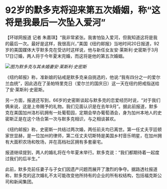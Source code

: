 # 92岁的默多克将迎来第五次婚姻，称“这将是我最后一次坠入爱河”

【环球网报道 记者
朱嘉琪】“我非常紧张。我害怕坠入爱河，但我知道这将是我的最后一次。最好是这样，我很高兴，”美国《纽约邮报》当地时间20日报道，92岁的美国媒体大亨默多克在受访时这样说，他与新任女友安·莱斯利·史密斯于3月17日订婚，两人将于今年夏末完婚，而这将是他的第五次婚姻。

![](https://inews.gtimg.com/om_bt/OJGB18auS8wrhH7hTorsqWo7E6YZkQuLv07NVFAFhQo_4AA/1000)_图为默多克与其未婚妻安·莱斯利·史密斯_

《纽约邮报》称，准新娘的钻戒是默多克亲自挑选的，他说:“我有四分之一的爱尔兰血统”，因此选在了圣帕特里克日（爱尔兰的国庆日）这一天在纽约把戒指送给了安·莱斯利·史密斯。

另一方面，报道还写到，66岁的史密斯谈起与默多克的恋爱经历时说，“对于我们俩来说，这是上帝赐予的礼物。我们见面认识是在去年9月”。据此前报道，默多克在美国加州洛杉矶拥有一处葡萄园，定期会举办葡萄酒会，身为加州本地人的史密斯正是在这个场合第一次与默多克相识，与之相谈甚欢。

《纽约邮报》称，史密斯一共结过两次婚，两任前夫均已离世。第一任丈夫亨廷顿家世显赫，是一位加州的律师，第二任丈夫切斯特是美国乡村音乐明星，在加州拥有大面积农场和牧场，并在高档社区拥有多套豪宅。

报道继续提到，两人的婚礼将在今年夏末举行。默多克说：“我们都期待着一起度过我们的后半生。”

此前，默多克前任妻子与子女们因遗产问题而展开了激烈的争夺。据路透社报道称，默多克的这次婚礼不太可能改变他所持有的企业的所有权结构，包括福克斯公司和新闻集团。

